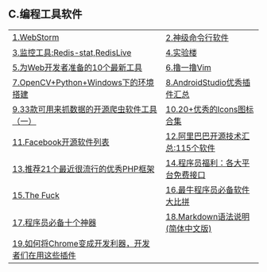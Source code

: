 <h2>C.编程工具软件</h2>

<table>
  <tr>
    <td><a href="http://www.jetbrains.com/webstorm/">1.WebStorm</a></td>
    <td><a href="http://www.wushxin.top/2016/03/28/%E4%BD%BF%E7%94%A8tmux.html">2.神级命令行软件</a></td>
  </tr>
  <tr>
    <td><a href="http://wxmimperio.tk/2016/02/25/Redis-Monitor-Tools/">3.监控工具:Redis-stat,RedisLive</a></td>
    <td><a href="https://www.shiyanlou.com/">4.实验楼</a></td>
  </tr>
  <tr>
    <td><a href="http://www.codeceo.com/article/10-web-tools-for-developer.html" >5.为Web开发者准备的10个最新工具</a></td>
    <td><a href="http://zhongmingmao.me/2016/03/30/vim_begin.html">6.撸一撸Vim</a></td>
  </tr>
  <tr>
    <td><a href="http://dramatea.github.io/295%20OpenCV+Python+Windows%E4%B8%8B%E7%9A%84%E7%8E%AF%E5%A2%83%E6%90%AD%E5%BB%BA.html">7.OpenCV+Python+Windows下的环境搭建</a></td>
    <td><a href="https://github.com/dreamlivemeng/androidstudio-plugins?utm_source=tuicool&amp;utm_medium=referral">8.AndroidStudio优秀插件汇总</a></td>
  </tr>
  <tr>
    <td><a href="http://bbs.jointforce.com/forum.php?mod=viewthread&amp;tid=16249&amp;extra=page%3D3">9.33款可用来抓数据的开源爬虫软件工具（一）</a></td>
    <td><a href="https://xituqu.com/207.html">10.20+优秀的Icons图标合集</a></td>
  </tr>
  <tr>
    <td><a href="http://mp.weixin.qq.com/s?__biz=MzA5Nzc4OTA1Mw==&amp;mid=2659597383&amp;idx=1&amp;sn=a867ee13f294d38d02313a4c58d3da48&amp;scene=1&amp;srcid=06056GdF0vD6Jp3k7AfdizSn&amp;from=groupmessage&amp;isappinstalled=0#wechat_redirect">11.Facebook开源软件列表</a></td>
    <td><a href="https://yq.aliyun.com/articles/48972?spm=5176.100239.topwz.1.q4Ri21">12.阿里巴巴开源技术汇总:115个软件</a></td>
  </tr>
  <tr>
    <td><a href="http://u.cxyblog.com/2/article-aid-119.html">13.推荐21个最近很流行的优秀PHP框架</a></td>
    <td><a href="http://mp.weixin.qq.com/s?__biz=MjM5NzA1MTcyMA==&amp;mid=2651160706&amp;idx=3&amp;sn=938783b677089f38abe51acebfaf3de0&amp;scene=0#wechat_redirect">14.程序员福利：各大平台免费接口</a></td>
  </tr>
  <tr>
    <td><a href="http://t.ioreq.com/gh/nvbn/thefuck">15.The Fuck</a></td>
    <td><a href="http://www.58maisui.com/2016/06/11/a-145/">16.最牛程序员必备软件大比拼</a></td>
  </tr>
  <tr>
    <td><a href="http://www.58maisui.com/2016/06/11/a-144/">17.程序员必备十个神器</a></td>
    <td><a href="http://www.appinn.com/markdown/">18.Markdown语法说明(简体中文版)</a></td>
  </tr>
  <tr>
    <td><a href="http://www.w3ctech.com/topic/1833">19.如何将Chrome变成开发利器，开发者们在用这些插件</a></td>
    <td></td>
  </tr>
</table>
